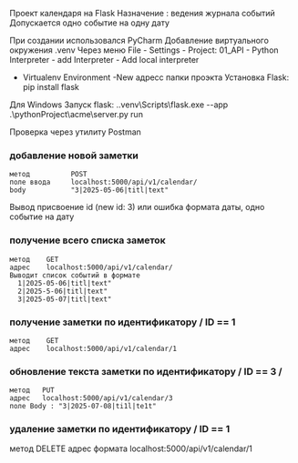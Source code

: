 Проект календаря на Flask 
Назначение : ведения журнала событий
Допускается одно событие на одну дату 

При создании использовался PyCharm 
Добавление виртуального окружения .venv 
Через меню File - Settings - Project: 01_API - Python Interpreter - add Interpreter - Add local interpreter
- Virtualenv Environment -New
  адресс папки проэкта
Установка Flask:
  pip install flask

Для Windows
  Запуск flask:
    .\.venv\Scripts\flask.exe --app .\pythonProject\acme\server.py run

  Проверка через утилиту Postman
### добавление новой заметки
    метод          POST 
    поле ввода     localhost:5000/api/v1/calendar/
    body           "3|2025-05-06|titl|text"
  Вывод присвоение id (new id: 3) или ошибка формата даты, одно событие на дату
### получение всего списка заметок
    метод    GET
    адрес    localhost:5000/api/v1/calendar/
    Выводит список событий в формате
      1|2025-05-06|titl|text"
      2|2025-5-06|titl|text"
      3|2025-05-07|titl|text"
### получение заметки по идентификатору / ID == 1
    метод    GET
    адрес    localhost:5000/api/v1/calendar/1
### обновление текста заметки по идентификатору / ID == 3 /   
    метод   PUT
    адрес   localhost:5000/api/v1/calendar/3
    поле Body : "3|2025-07-08|ti1l|te1t"
### удаление заметки по идентификатору / ID == 1
  метод   DELETE
  адрес формата    localhost:5000/api/v1/calendar/1





